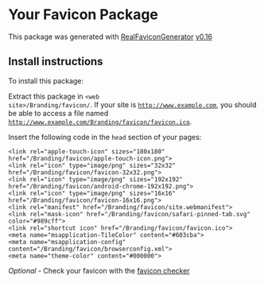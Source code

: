 # Your Favicon Package

This package was generated with [RealFaviconGenerator](https://realfavicongenerator.net/) [v0.16](https://realfavicongenerator.net/change_log#v0.16)

## Install instructions

To install this package:

Extract this package in <code>&lt;web site&gt;/Branding/favicon/</code>. If your site is <code>http://www.example.com</code>, you should be able to access a file named <code>http://www.example.com/Branding/favicon/favicon.ico</code>.

Insert the following code in the `head` section of your pages:

    <link rel="apple-touch-icon" sizes="180x180" href="/Branding/favicon/apple-touch-icon.png">
    <link rel="icon" type="image/png" sizes="32x32" href="/Branding/favicon/favicon-32x32.png">
    <link rel="icon" type="image/png" sizes="192x192" href="/Branding/favicon/android-chrome-192x192.png">
    <link rel="icon" type="image/png" sizes="16x16" href="/Branding/favicon/favicon-16x16.png">
    <link rel="manifest" href="/Branding/favicon/site.webmanifest">
    <link rel="mask-icon" href="/Branding/favicon/safari-pinned-tab.svg" color="#989cff">
    <link rel="shortcut icon" href="/Branding/favicon/favicon.ico">
    <meta name="msapplication-TileColor" content="#603cba">
    <meta name="msapplication-config" content="/Branding/favicon/browserconfig.xml">
    <meta name="theme-color" content="#000000">

*Optional* - Check your favicon with the [favicon checker](https://realfavicongenerator.net/favicon_checker)